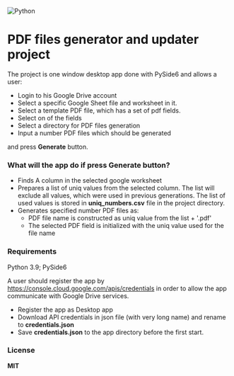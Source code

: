 ![Python](https://img.shields.io/badge/python-3670A0?style=for-the-badge&logo=python&logoColor=ffdd54)

# PDF files generator and updater project
The project is one window desktop app done with PySide6 and allows a user:
- Login to his Google Drive account
- Select a specific Google Sheet file and worksheet in it.
- Select a template PDF file, which has a set of pdf fields. 
- Select on of the fields 
- Select a directory for PDF files generation
- Input a number PDF files which should be generated

and press **Generate** button.
### What will the app do if press **Generate** button?
- Finds A column in the selected google worksheet
- Prepares a list of uniq values from the selected column. The list will exclude all values, which were used in previous generations. The list of used values is stored in **uniq_numbers.csv** file in the project directory.
- Generates specified number PDF files as:
  * PDF file name is constructed as uniq value from the list + '.pdf'
  * The selected PDF field is initialized with the uniq value used for the file name 

### Requirements

Python 3.9; PySide6

A user should register the app by https://console.cloud.google.com/apis/credentials in order to allow the app communicate with Google Drive services.
- Register the app as Desktop app 
- Download API credentials in json file (with very long name) and rename to **credentials.json**
- Save **credentials.json** to the app directory before the first start.

### License

**MIT**
